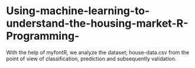 # Using-machine-learning-to-understand-the-housing-market-R-Programming-
With the help of myfontR, we analyze the dataset; house-data.csv from the point of view of classification, prediction and subsequently validation. 
